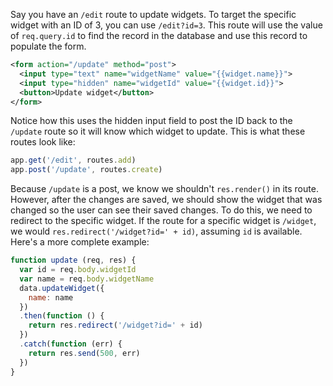 Say you have an `/edit` route to update widgets. To target the specific widget with an ID of 3, you can use `/edit?id=3`. This route will use the value of `req.query.id` to find the record in the database and use this record to populate the form.

```xml
<form action="/update" method="post">
  <input type="text" name="widgetName" value="{{widget.name}}">
  <input type="hidden" name="widgetId" value="{{widget.id}}">
  <button>Update widget</button>
</form>
```

Notice how this uses the hidden input field to post the ID back to the `/update` route so it will know which widget to update. This is what these routes look like:

```js
app.get('/edit', routes.add)
app.post('/update', routes.create)
```

Because `/update` is a post, we know we shouldn't `res.render()` in its route. However, after the changes are saved, we should show the widget that was changed so the user can see their saved changes. To do this, we need to redirect to the specific widget. If the route for a specific widget is `/widget`, we would `res.redirect('/widget?id=' + id)`, assuming `id` is available. Here's a more complete example:

```js
function update (req, res) {
  var id = req.body.widgetId
  var name = req.body.widgetName
  data.updateWidget({
    name: name
  })
  .then(function () {
    return res.redirect('/widget?id=' + id)
  })
  .catch(function (err) {
    return res.send(500, err)
  })
}
```
